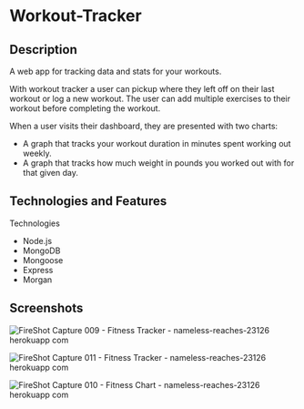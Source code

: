 # Workout-Tracker

## Description

A web app for tracking data and stats for your workouts.

With workout tracker a user can pickup where they left off on their last workout or log a new workout. The user can add multiple exercises to their workout before completing the workout.

When a user visits their dashboard, they are presented with two charts:

* A graph that tracks your workout duration in minutes spent working out weekly.
* A graph that tracks how much weight in pounds you worked out with for that given day.


## Technologies and Features

Technologies

* Node.js
* MongoDB
* Mongoose
* Express
* Morgan


## Screenshots


![FireShot Capture 009 - Fitness Tracker - nameless-reaches-23126 herokuapp com](https://user-images.githubusercontent.com/87154134/134427366-7b5ebbd5-0397-4e24-ae4c-4de88cabc4ef.png)

![FireShot Capture 011 - Fitness Tracker - nameless-reaches-23126 herokuapp com](https://user-images.githubusercontent.com/87154134/134427390-d50ee583-4084-4a5e-8239-ed5e04018ef2.png)

![FireShot Capture 010 - Fitness Chart - nameless-reaches-23126 herokuapp com](https://user-images.githubusercontent.com/87154134/134427398-1a4d7c9f-b99b-4e01-aafa-76a82bd81dec.png)
